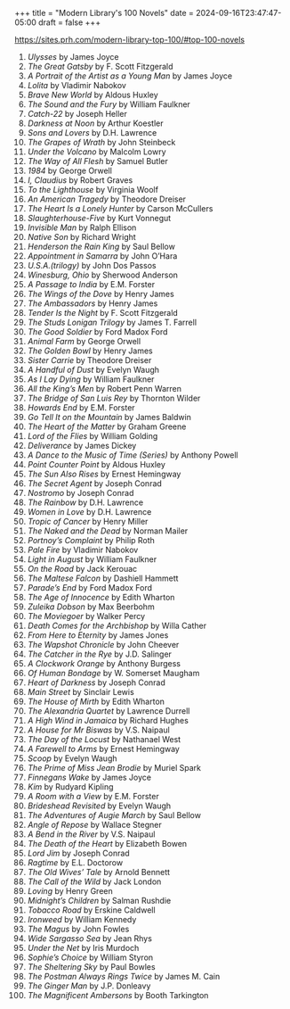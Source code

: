 +++
title = "Modern Library's 100 Novels"
date = 2024-09-16T23:47:47-05:00
draft = false
+++

https://sites.prh.com/modern-library-top-100/#top-100-novels

1. *Ulysses* by James Joyce
1. *The Great Gatsby* by F. Scott Fitzgerald
1. *A Portrait of the Artist as a Young Man* by James Joyce
1. *Lolita* by Vladimir Nabokov
1. *Brave New World* by Aldous Huxley
1. *The Sound and the Fury* by William Faulkner
1. *Catch-22* by Joseph Heller
1. *Darkness at Noon* by Arthur Koestler
1. *Sons and Lovers* by D.H. Lawrence
1. *The Grapes of Wrath* by John Steinbeck
1. *Under the Volcano* by Malcolm Lowry
1. *The Way of All Flesh* by Samuel Butler
1. *1984* by George Orwell
1. *I, Claudius* by Robert Graves
1. *To the Lighthouse* by Virginia Woolf
1. *An American Tragedy* by Theodore Dreiser
1. *The Heart Is a Lonely Hunter* by Carson McCullers
1. *Slaughterhouse-Five* by Kurt Vonnegut
1. *Invisible Man* by Ralph Ellison
1. *Native Son* by Richard Wright
1. *Henderson the Rain King* by Saul Bellow
1. *Appointment in Samarra* by John O’Hara
1. *U.S.A.(trilogy)* by John Dos Passos
1. *Winesburg, Ohio* by Sherwood Anderson
1. *A Passage to India* by E.M. Forster
1. *The Wings of the Dove* by Henry James
1. *The Ambassadors* by Henry James
1. *Tender Is the Night* by F. Scott Fitzgerald
1. *The Studs Lonigan Trilogy* by James T. Farrell
1. *The Good Soldier* by Ford Madox Ford
1. *Animal Farm* by George Orwell
1. *The Golden Bowl* by Henry James
1. *Sister Carrie* by Theodore Dreiser
1. *A Handful of Dust* by Evelyn Waugh
1. *As I Lay Dying* by William Faulkner
1. *All the King’s Men* by Robert Penn Warren
1. *The Bridge of San Luis Rey* by Thornton Wilder
1. *Howards End* by E.M. Forster
1. *Go Tell It on the Mountain* by James Baldwin
1. *The Heart of the Matter* by Graham Greene
1. *Lord of the Flies* by William Golding
1. *Deliverance* by James Dickey
1. *A Dance to the Music of Time (Series)* by Anthony Powell
1. *Point Counter Point* by Aldous Huxley
1. *The Sun Also Rises* by Ernest Hemingway
1. *The Secret Agent* by Joseph Conrad
1. *Nostromo* by Joseph Conrad
1. *The Rainbow* by D.H. Lawrence
1. *Women in Love* by D.H. Lawrence
1. *Tropic of Cancer* by Henry Miller
1. *The Naked and the Dead* by Norman Mailer
1. *Portnoy’s Complaint* by Philip Roth
1. *Pale Fire* by Vladimir Nabokov
1. *Light in August* by William Faulkner
1. *On the Road* by Jack Kerouac
1. *The Maltese Falcon* by Dashiell Hammett
1. *Parade’s End* by Ford Madox Ford
1. *The Age of Innocence* by Edith Wharton
1. *Zuleika Dobson* by Max Beerbohm
1. *The Moviegoer* by Walker Percy
1. *Death Comes for the Archbishop* by Willa Cather
1. *From Here to Eternity* by James Jones
1. *The Wapshot Chronicle* by John Cheever
1. *The Catcher in the Rye* by J.D. Salinger
1. *A Clockwork Orange* by Anthony Burgess
1. *Of Human Bondage* by W. Somerset Maugham
1. *Heart of Darkness* by Joseph Conrad
1. *Main Street* by Sinclair Lewis
1. *The House of Mirth* by Edith Wharton
1. *The Alexandria Quartet* by Lawrence Durrell
1. *A High Wind in Jamaica* by Richard Hughes
1. *A House for Mr Biswas* by V.S. Naipaul
1. *The Day of the Locust* by Nathanael West
1. *A Farewell to Arms* by Ernest Hemingway
1. *Scoop* by Evelyn Waugh
1. *The Prime of Miss Jean Brodie* by Muriel Spark
1. *Finnegans Wake* by James Joyce
1. *Kim* by Rudyard Kipling
1. *A Room with a View* by E.M. Forster
1. *Brideshead Revisited* by Evelyn Waugh
1. *The Adventures of Augie March* by Saul Bellow
1. *Angle of Repose* by Wallace Stegner
1. *A Bend in the River* by V.S. Naipaul
1. *The Death of the Heart* by Elizabeth Bowen
1. *Lord Jim* by Joseph Conrad
1. *Ragtime* by E.L. Doctorow
1. *The Old Wives’ Tale* by Arnold Bennett
1. *The Call of the Wild* by Jack London
1. *Loving* by Henry Green
1. *Midnight’s Children* by Salman Rushdie
1. *Tobacco Road* by Erskine Caldwell
1. *Ironweed* by William Kennedy
1. *The Magus* by John Fowles
1. *Wide Sargasso Sea* by Jean Rhys
1. *Under the Net* by Iris Murdoch
1. *Sophie’s Choice* by William Styron
1. *The Sheltering Sky* by Paul Bowles
1. *The Postman Always Rings Twice* by James M. Cain
1. *The Ginger Man* by J.P. Donleavy
1. *The Magnificent Ambersons* by Booth Tarkington

